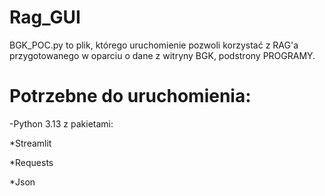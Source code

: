 # Rag_GUI
BGK_POC.py to plik, którego uruchomienie pozwoli korzystać z RAG'a przygotowanego w oparciu o dane z witryny BGK, podstrony PROGRAMY.

# Potrzebne do uruchomienia:

-Python 3.13 z pakietami:

*Streamlit

*Requests

*Json
